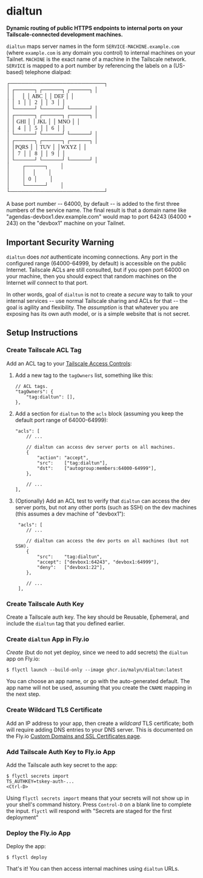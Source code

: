 # dialtun

**Dynamic routing of public HTTPS endpoints to internal ports on your
Tailscale-connected development machines.**

`dialtun` maps server names in the form `SERVICE-MACHINE.example.com` (where
`example.com` is any domain you control) to internal machines on your Tailnet.
`MACHINE` is the exact name of a machine in the Tailscale network. `SERVICE` is
mapped to a port number by referencing the labels on a (US-based) telephone
dialpad:

<pre style="font-family: Menlo; line-height: 1.2em;">
┌─────────────────────────┐
│ ┌─────┐ ┌─────┐ ┌─────┐ │
│ │     │ │ ABC │ │ DEF │ │
│ │  1  │ │  2  │ │  3  │ │
│ └─────┘ └─────┘ └─────┘ │
│ ┌─────┐ ┌─────┐ ┌─────┐ │
│ │ GHI │ │ JKL │ │ MNO │ │
│ │  4  │ │  5  │ │  6  │ │
│ └─────┘ └─────┘ └─────┘ │
│ ┌─────┐ ┌─────┐ ┌─────┐ │
│ │PQRS │ │ TUV │ │WXYZ │ │
│ │  7  │ │  8  │ │  9  │ │
│ └─────┘ └─────┘ └─────┘ │
│         ┌─────┐         │
│         │     │         │
│         │  0  │         │
│         └─────┘         │
└─────────────────────────┘
</pre>

A base port number -- 64000, by default -- is added to the first three numbers
of the service name. The final result is that a domain name like
"agendas-devbox1.dev.example.com" would map to port 64243 (64000 + 243) on the
"devbox1" machine on your Tailnet.

## Important Security Warning

`dialtun` does _not_ authenticate incoming connections. Any port in the
configured range (64000-64999, by default) is accessible on the public Internet.
Tailscale ACLs are still consulted, but if you open port 64000 on your machine,
then you should expect that random machines on the Internet _will_ connect to
that port.

In other words, goal of `dialtun` is not to create a _secure_ way to talk to
your internal services -- use normal Tailscale sharing and ACLs for that -- the
goal is agility and flexibility. The _assumption_ is that whatever you are
exposing has its own auth model, or is a simple website that is not secret.

## Setup Instructions

### Create Tailscale ACL Tag

Add an ACL tag to your
[Tailscale Access Controls](https://login.tailscale.com/admin/acls):

1. Add a new tag to the `tagOwners` list, something like this:

    ```jsonc
    // ACL tags.
    "tagOwners": {
        "tag:dialtun": [],
    },
    ```

2. Add a section for `dialtun` to the `acls` block (assuming you keep the
   default port range of 64000-64999):

    ```jsonc
    "acls": [
        // ...

        // dialtun can access dev server ports on all machines.
        {
            "action": "accept",
            "src":    ["tag:dialtun"],
            "dst":    ["autogroup:members:64000-64999"],
        },

        // ...
    ],
    ```

3. (Optionally) Add an ACL test to verify that `dialtun` can access the dev
   server ports, but not any other ports (such as SSH) on the dev machines (this
   assumes a dev machine of "devbox1"):

    ```jsonc
     "acls": [
        // ...

        // dialtun can access the dev ports on all machines (but not SSH).
        {
            "src":    "tag:dialtun",
            "accept": ["devbox1:64243", "devbox1:64999"],
            "deny":   ["devbox1:22"],
        },

        // ...
     ],
    ```

### Create Tailscale Auth Key

Create a Tailscale auth key. The key should be Reusable, Ephemeral, and include
the `dialtun` tag that you defined earlier.

### Create `dialtun` App in Fly.io

_Create_ (but do not yet deploy, since we need to add secrets) the `dialtun` app
on Fly.io:

```shell
$ flyctl launch --build-only --image ghcr.io/malyn/dialtun:latest
```

You can choose an app name, or go with the auto-generated default. The app name
will not be used, assuming that you create the `CNAME` mapping in the next step.

### Create Wildcard TLS Certificate

Add an IP address to your app, then create a _wildcard_ TLS certificate; both
will require adding DNS entries to your DNS server. This is documented on the
Fly.io
[Custom Domains and SSL Certificates page](https://fly.io/docs/app-guides/custom-domains-with-fly/).

### Add Tailscale Auth Key to Fly.io App

Add the Tailscale auth key secret to the app:

```shell
$ flyctl secrets import
TS_AUTHKEY=tskey-auth-...
<Ctrl-D>
```

Using `flyctl secrets import` means that your secrets will not show up in your
shell's command history. Press `Control-D` on a blank line to complete the
input. `flyctl` will respond with "Secrets are staged for the first deployment"

### Deploy the Fly.io App

Deploy the app:

```shell
$ flyctl deploy
```

That's it! You can then access internal machines using `dialtun` URLs.
